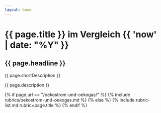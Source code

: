 ```yaml
---
layout: base
---
```


<div class="jumbotron">
    <div class="container">
        <h1 class="h2">{{ page.title }} im Vergleich {{ 'now' | date: "%Y" }}</h1>
        <h2 class="h5 text-muted">{{ page.headline }}</h2>
        <p>{{ page.shortDescription }}</p>
        <p>{{ page.description }}</p>
    </div>
</div>
<div class="container">
{% if page.url == "/oekostrom-und-oekogas/" %}
    {% include rubrics/oekostrom-und-oekogas.md %}
{% else %}
    {% include rubric-list.md rubric=page.title %}
{% endif %}
</div>